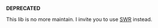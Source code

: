 **DEPRECATED**

This lib is no more maintain. I invite you to use [SWR](https://swr.vercel.app/) instead.
